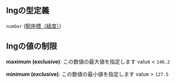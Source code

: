 ## lngの型定義

`number` ([駅座標（経度）](station-properties-駅座標経度.md))

## lngの値の制限

**maximum (exclusive)**: この数値の最大値を指定します value < `146.2`

**minimum (exclusive)**: この数値の最小値を指定します value > `127.5`
